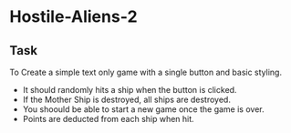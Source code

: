 # Hostile-Aliens-2

## Task

To Create a simple text only game with a single button and basic styling.

- It should randomly hits a ship when the button is clicked.
- If the Mother Ship is destroyed, all ships are destroyed.
- You shoould be able to start a new game once the game is over.
- Points are deducted from each ship when hit.
